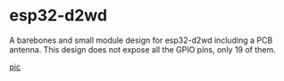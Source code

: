 # esp32-d2wd
A barebones and small module design for esp32-d2wd including a PCB antenna.
This design does not expose all the GPIO pins, only 19 of them.

[pic](https://github.com/lbernstone/esp32-d2wd/blob/master/esp32-d2wd.png?raw=true)
